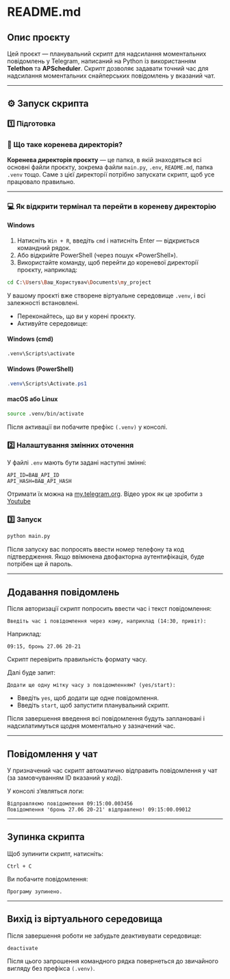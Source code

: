 #  README.md

## Опис проєкту

Цей проєкт — планувальний скрипт для надсилання моментальних повідомлень у Telegram, написаний на Python із використанням **Telethon** та **APScheduler**. Скрипт дозволяє задавати точний час для надсилання моментальних снайперських повідомлень у вказаний чат.

---

## ⚙️ Запуск скрипта

### 1️⃣ Підготовка
### 📂 Що таке коренева директорія?

**Коренева директорія проєкту** — це папка, в якій знаходяться всі основні файли проєкту, зокрема файли `main.py`, `.env`, `README.md`, папка `.venv` тощо. Саме з цієї директорії потрібно запускати скрипт, щоб усе працювало правильно.

---

### 💻 Як відкрити термінал та перейти в кореневу директорію

#### Windows

1. Натисніть `Win + R`, введіть `cmd` і натисніть Enter — відкриється командний рядок.
2. Або відкрийте PowerShell (через пошук «PowerShell»).
3. Використайте команду, щоб перейти до кореневої директорії проєкту, наприклад:

```bash
cd C:\Users\Ваш_Користувач\Documents\my_project
```
У вашому проєкті вже створене віртуальне середовище `.venv`, і всі залежності встановлені.

* Переконайтесь, що ви у корені проєкту.
* Активуйте середовище:
#### Windows (cmd)

```bash
.venv\Scripts\activate
```

#### Windows (PowerShell)

```powershell
.venv\Scripts\Activate.ps1
```

#### macOS або Linux

```bash
source .venv/bin/activate
```

Після активації ви побачите префікс `(.venv)` у консолі.

### 2️⃣ Налаштування змінних оточення

У файлі `.env` мають бути задані наступні змінні:

```
API_ID=ВАШ_API_ID
API_HASH=ВАШ_API_HASH
```

Отримати їх можна на [my.telegram.org](https://my.telegram.org).
Відео урок як це зробити з [Youtube](https://www.youtube.com/shorts/DtaShUUlxrs)
### 3️⃣ Запуск

```bash
python main.py
```

Після запуску вас попросять ввести номер телефону та код підтвердження. Якщо ввімкнена двофакторна аутентифікація, буде потрібен ще й пароль.

---

## Додавання повідомлень

Після авторизації скрипт попросить ввести час і текст повідомлення:

```
Введіть час і повідомлення через кому, наприклад (14:30, привіт):
```

Наприклад:

```
09:15, бронь 27.06 20-21
```

Скрипт перевірить правильність формату часу.

Далі буде запит:

```
Додати ще одну мітку часу з повідомленням? (yes/start):
```

* Введіть `yes`, щоб додати ще одне повідомлення.
* Введіть `start`, щоб запустити планувальний скрипт.

Після завершення введення всі повідомлення будуть заплановані і надсилатимуться щодня моментально у зазначений час.

---

## Повідомлення у чат

У призначений час скрипт автоматично відправить повідомлення у чат (за замовчуванням ID вказаний у коді).

У консолі з’являться логи:

```
Відправляємо повідомлення 09:15:00.003456
Повідомлення 'бронь 27.06 20-21' відправлено! 09:15:00.09012
```

---

## Зупинка скрипта

Щоб зупинити скрипт, натисніть:

```
Ctrl + C
```

Ви побачите повідомлення:

```
Програму зупинено.
```

---

## Вихід із віртуального середовища

Після завершення роботи не забудьте деактивувати середовище:

```bash
deactivate
```

Після цього запрошення командного рядка повернеться до звичайного вигляду без префікса `(.venv)`.